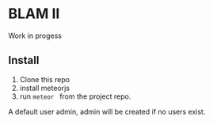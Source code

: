 # BLAM II

Work in progess

## Install
1. Clone this repo
2. install meteorjs 
3. run ```meteor ``` from the project repo.

A default user admin, admin will be created if no users exist.
